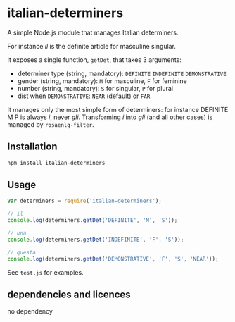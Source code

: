 # italian-determiners

A simple Node.js module that manages Italian determiners.

For instance _il_ is the definite article for masculine singular.

It exposes a single function, `getDet`, that takes 3 arguments:

* determiner type (string, mandatory): `DEFINITE` `INDEFINITE` `DEMONSTRATIVE`
* gender (string, mandatory): `M` for masculine, `F` for feminine
* number (string, mandatory): `S` for singular, `P` for plural
* dist when `DEMONSTRATIVE`: `NEAR` (default) or `FAR`

It manages only the most simple form of determiners: for instance DEFINITE M P is always _i_, never _gli_. Transforming _i_ into _gli_ (and all other cases) is managed by `rosaenlg-filter`.

## Installation 
```sh
npm install italian-determiners
```

## Usage

```javascript
var determiners = require('italian-determiners');

// il
console.log(determiners.getDet('DEFINITE', 'M', 'S'));

// una
console.log(determiners.getDet('INDEFINITE', 'F', 'S'));

// questa
console.log(determiners.getDet('DEMONSTRATIVE', 'F', 'S', 'NEAR'));
```

See `test.js` for examples.

## dependencies and licences

no dependency

